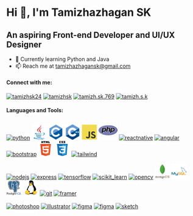 
# Hi 👋, I'm Tamizhazhagan SK
## An aspiring Front-end Developer and UI/UX Designer

- 🌱 Currently learning Python and Java
- 📫 Reach me at [tamizhazhagansk@gmail.com](mailto:tamizhazhagansk@gmail.com)

<h4 align="left">Connect with me:</h4>
<p align="left">
<a id="logo" href="https://twitter.com/tamizhsk24"><img align="center" src="https://upload.wikimedia.org/wikipedia/commons/5/57/X_logo_2023_%28white%29.png" alt="tamizhsk24" height="40" width="40" /></a>
<a href="https://linkedin.com/in/tamizh-sk" ><img align="center" src="https://upload.wikimedia.org/wikipedia/commons/thumb/8/81/LinkedIn_icon.svg/2048px-LinkedIn_icon.svg.png" alt="tamizhsk" height="42" width="42" /></a>
<a href="https://fb.com/tamizh.sk.769" ><img align="center" src="https://upload.wikimedia.org/wikipedia/en/thumb/0/04/Facebook_f_logo_%282021%29.svg/2048px-Facebook_f_logo_%282021%29.svg.png" alt="tamizh.sk.769" height="40" width="40" /></a>
<a href="https://instagram.com/tamizh.s.k"><img align="center" src="https://upload.wikimedia.org/wikipedia/commons/thumb/a/a5/Instagram_icon.png/640px-Instagram_icon.png" alt="tamizh.s.k" height="43" width="43" /></a>
</p>
<h4 align="left">Languages and Tools:</h4>
<p2> 
<a href="https://www.python.org"><img src="https://upload.wikimedia.org/wikipedia/commons/thumb/c/c3/Python-logo-notext.svg/1869px-Python-logo-notext.svg.png" alt="python" width="40" height="40"/></a> 
<a href="https://www.java.com" ><img src="https://raw.githubusercontent.com/devicons/devicon/master/icons/java/java-original.svg" alt="java" width="40" height="40"/></a> 
<a href="https://www.cprogramming.com/" ><img src="https://raw.githubusercontent.com/devicons/devicon/master/icons/c/c-original.svg" alt="c" width="40" height="40"/></a> 
<a href="https://www.w3schools.com/cpp/" ><img src="https://raw.githubusercontent.com/devicons/devicon/master/icons/cplusplus/cplusplus-original.svg" alt="cplusplus" width="40" height="40"/></a>
<a href="https://developer.mozilla.org/en-US/docs/Web/JavaScript" ><img src="https://raw.githubusercontent.com/devicons/devicon/master/icons/javascript/javascript-original.svg" alt="javascript" width="40" height="40"/></a> 
<a href="https://www.php.net" ><img src="https://raw.githubusercontent.com/devicons/devicon/master/icons/php/php-original.svg" alt="php" width="50" height="50"/></a> 
</p2>
<p3>
<a href="https://reactnative.dev/" ><img src="https://reactnative.dev/img/header_logo.svg" alt="reactnative" width="40" height="40"/></a>  
<a href="https://angular.io" ><img src="https://upload.wikimedia.org/wikipedia/commons/thumb/c/cf/Angular_full_color_logo.svg/2048px-Angular_full_color_logo.svg.png" alt="angular" width="40" height="40"/></a> 
<a href="https://getbootstrap.com" ><img src="https://getbootstrap.com/docs/5.0/assets/brand/bootstrap-logo.svg" alt="bootstrap" width="45" height="35"/></a> 
<a href="https://www.w3.org/html/" ><img src="https://raw.githubusercontent.com/devicons/devicon/master/icons/html5/html5-original-wordmark.svg" alt="html5" width="40" height="40"/></a> 
<a href="https://www.w3schools.com/css/" ><img src="https://raw.githubusercontent.com/devicons/devicon/master/icons/css3/css3-original-wordmark.svg" alt="css3" width="40" height="40"/></a>
<a href="https://tailwindcss.com/" ><img src="https://www.vectorlogo.zone/logos/tailwindcss/tailwindcss-icon.svg" alt="tailwind" width="40" height="40"/></a>
</p3>
<br><br>
<p4>
<a href="https://nodejs.org" ><img src="https://upload.wikimedia.org/wikipedia/commons/thumb/d/d9/Node.js_logo.svg/590px-Node.js_logo.svg.png?20170401104355" alt="nodejs" width="65" height="40"/></a>
<a href="https://expressjs.com" ><img src="https://upload.wikimedia.org/wikipedia/commons/6/64/Expressjs.png" alt="express" width="" height="35"/></a> 
<a href="https://www.tensorflow.org" ><img src="https://www.vectorlogo.zone/logos/tensorflow/tensorflow-icon.svg" alt="tensorflow" width="40" height="40"/></a> 
<a href="https://scikit-learn.org/" ><img src="https://upload.wikimedia.org/wikipedia/commons/0/05/Scikit_learn_logo_small.svg" alt="scikit_learn" width="40" height="40"/></a> 
<a href="https://opencv.org/" ><img src="https://www.vectorlogo.zone/logos/opencv/opencv-icon.svg" alt="opencv" width="40" height="40"/></a> 
</p4>
<p5>
<a href="https://www.mongodb.com/" ><img src="https://raw.githubusercontent.com/devicons/devicon/master/icons/mongodb/mongodb-original-wordmark.svg" alt="mongodb" width="40" height="40"/></a> 
<a href="https://www.mysql.com/" ><img src="https://raw.githubusercontent.com/devicons/devicon/master/icons/mysql/mysql-original-wordmark.svg" alt="mysql" width="40" height="40"/></a> 
<a href="https://www.postgresql.org" ><img src="https://raw.githubusercontent.com/devicons/devicon/master/icons/postgresql/postgresql-original-wordmark.svg" alt="postgresql" width="40" height="40"/></a>  
<a href="https://www.linux.org/" ><img src="https://raw.githubusercontent.com/devicons/devicon/master/icons/linux/linux-original.svg" alt="linux" width="40" height="40"/></a> 
<a href="https://git-scm.com/" ><img src="https://www.vectorlogo.zone/logos/git-scm/git-scm-icon.svg" alt="git" width="40" height="40"/></a> 
<a href="https://www.framer.com/" ><img src="https://www.vectorlogo.zone/logos/framer/framer-icon.svg" alt="framer" width="40" height="40"/></a> 
</p5>
<br><br>
<p6>
<a href="https://www.photoshop.com/en" ><img src="https://upload.wikimedia.org/wikipedia/commons/thumb/a/af/Adobe_Photoshop_CC_icon.svg/2101px-Adobe_Photoshop_CC_icon.svg.png" alt="photoshop" width="40" height="40"/></a> 
<a href="https://www.adobe.com/in/products/illustrator.html" ><img src="https://upload.wikimedia.org/wikipedia/commons/thumb/f/fb/Adobe_Illustrator_CC_icon.svg/2101px-Adobe_Illustrator_CC_icon.svg.png" alt="illustrator" width="40" height="40"/></a> 
<a href="https://helpx.adobe.com/in/support/xd.html" ><img src="https://upload.wikimedia.org/wikipedia/commons/thumb/c/c2/Adobe_XD_CC_icon.svg/2101px-Adobe_XD_CC_icon.svg.png" alt="figma" width="40" height="40"/></a> 
<a href="https://www.figma.com/" ><img src="https://www.vectorlogo.zone/logos/figma/figma-icon.svg" alt="figma" width="40" height="40"/></a> 
<a href="https://www.sketch.com/" ><img src="https://www.vectorlogo.zone/logos/sketchapp/sketchapp-icon.svg" alt="sketch" width="40" height="40"/></a> 
